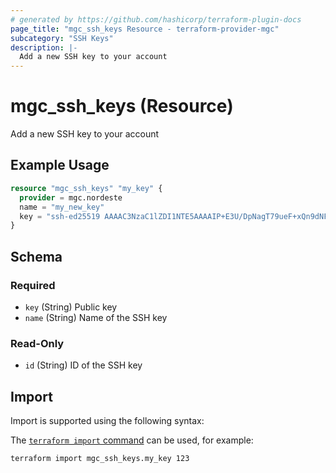 ```yaml
---
# generated by https://github.com/hashicorp/terraform-plugin-docs
page_title: "mgc_ssh_keys Resource - terraform-provider-mgc"
subcategory: "SSH Keys"
description: |-
  Add a new SSH key to your account
---
```


# mgc_ssh_keys (Resource)

Add a new SSH key to your account

## Example Usage

```terraform
resource "mgc_ssh_keys" "my_key" {
  provider = mgc.nordeste
  name = "my_new_key"
  key = "ssh-ed25519 AAAAC3NzaC1lZDI1NTE5AAAAIP+E3U/DpNagT79ueF+xQn9dNFUKheopjx/kIBC1qQM3"
}
```

<!-- schema generated by tfplugindocs -->
## Schema

### Required

- `key` (String) Public key
- `name` (String) Name of the SSH key

### Read-Only

- `id` (String) ID of the SSH key

## Import

Import is supported using the following syntax:

The [`terraform import` command](https://developer.hashicorp.com/terraform/cli/commands/import) can be used, for example:

```shell
terraform import mgc_ssh_keys.my_key 123
```
